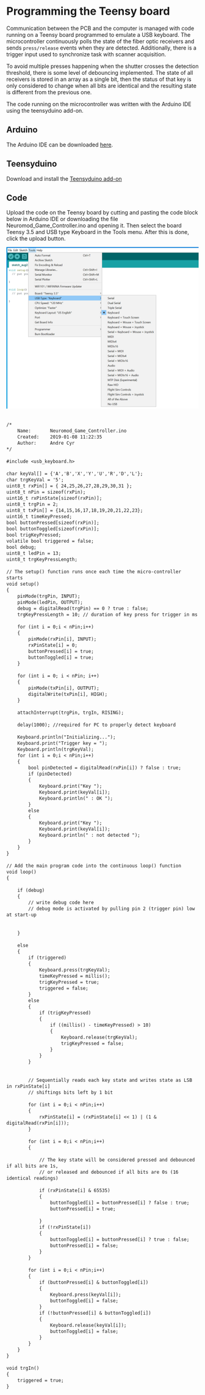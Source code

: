 # Programming the Teensy board

Communication between the PCB and the computer is managed with code running on a Teensy board programmed to emulate a USB keyboard. The microcontroller continuously polls the state of the fiber optic receivers and sends `press/release` events when they are detected. Additionally, there is a trigger input used to synchronize task with scanner acquisition.

To avoid multiple presses happening when the shutter crosses the detection threshold, there is some level of debouncing implemented. The state of all receivers is stored in an array as a single bit, then the status of that key is only considered to change when all bits are identical and the resulting state is different from the previous one.

The code running on the microcontroller was written with the Arduino IDE using the teensyduino add-on.

## Arduino

The Arduino IDE can be downloaded [here](https://www.arduino.cc/).

## Teensyduino

Download and install the [Teensyduino add-on](https://www.pjrc.com/teensy/td_download.html)

## Code

Upload the code on the Teensy board by cutting and pasting the code block below in Arduino IDE or downloading the file Neuromod_Game_Controller.ino and opening it. Then select the board Teensy 3.5 and USB type Keyboard in the Tools menu. After this is done, click the upload button.

<img src="./_static/teensy/Teensy_as_Keyboard.png" alt="" width="800"/><br>

```

/*
    Name:       Neuromod_Game_Controller.ino
    Created:	2019-01-08 11:22:35
    Author:     Andre Cyr
*/

#include <usb_keyboard.h>

char keyVal[] = {'A','B','X','Y','U','R','D','L'};
char trgKeyVal = '5';
uint8_t rxPin[] = { 24,25,26,27,28,29,30,31 };
uint8_t nPin = sizeof(rxPin);
uint16_t rxPinState[sizeof(rxPin)];
uint8_t trgPin = 2;
uint8_t txPin[] = {14,15,16,17,18,19,20,21,22,23};
uint16_t timeKeyPressed;
bool buttonPressed[sizeof(rxPin)];
bool buttonToggled[sizeof(rxPin)];
bool trigKeyPressed;
volatile bool triggered = false;
bool debug;
uint8_t ledPin = 13;
uint8_t trgKeyPressLength;

// The setup() function runs once each time the micro-controller starts
void setup()
{
	pinMode(trgPin, INPUT);
	pinMode(ledPin, OUTPUT);
	debug = digitalRead(trgPin) == 0 ? true : false;
	trgKeyPressLength = 10; // duration of key press for trigger in ms

	for (int i = 0;i < nPin;i++)
	{
		pinMode(rxPin[i], INPUT);
		rxPinState[i] = 0;
		buttonPressed[i] = true;
		buttonToggled[i] = true;
	}

	for (int i = 0; i < nPin; i++)
	{
		pinMode(txPin[i], OUTPUT);
		digitalWrite(txPin[i], HIGH);
	}

	attachInterrupt(trgPin, trgIn, RISING);

	delay(1000); //required for PC to properly detect keyboard

	Keyboard.println("Initializing...");
	Keyboard.print("Trigger key = ");
	Keyboard.println(trgKeyVal);
	for (int i = 0;i < nPin;i++)
	{
		bool pinDetected = digitalRead(rxPin[i]) ? false : true;
		if (pinDetected)
		{
			Keyboard.print("Key ");
			Keyboard.print(keyVal[i]);
			Keyboard.println(" : OK ");
		}
		else
		{
			Keyboard.print("Key ");
			Keyboard.print(keyVal[i]);
			Keyboard.println(" : not detected ");
		}
	}
}

// Add the main program code into the continuous loop() function
void loop()
{

	if (debug)
	{
		// write debug code here
		// debug mode is activated by pulling pin 2 (trigger pin) low at start-up


	}

	else
	{
		if (triggered)
		{
			Keyboard.press(trgKeyVal);
			timeKeyPressed = millis();
			trigKeyPressed = true;
			triggered = false;
		}
		else
		{
			if (trigKeyPressed)
			{
				if ((millis() - timeKeyPressed) > 10)
				{
					Keyboard.release(trgKeyVal);
					trigKeyPressed = false;
				}
			}
		}


		// Sequentially reads each key state and writes state as LSB in rxPinState[i]
		// shiftings bits left by 1 bit

		for (int i = 0;i < nPin;i++)
		{
			rxPinState[i] = (rxPinState[i] << 1) | (1 & digitalRead(rxPin[i]));
		}

		for (int i = 0;i < nPin;i++)
		{

			// The key state will be considered pressed and debounced if all bits are 1s,
			// or released and debounced if all bits are 0s (16 identical readings)

			if (rxPinState[i] & 65535)
			{
				buttonToggled[i] = buttonPressed[i] ? false : true;
				buttonPressed[i] = true;

			}
			if (!rxPinState[i])
			{
				buttonToggled[i] = buttonPressed[i] ? true : false;
				buttonPressed[i] = false;
			}
		}

		for (int i = 0;i < nPin;i++)
		{
			if (buttonPressed[i] & buttonToggled[i])
			{
				Keyboard.press(keyVal[i]);
				buttonToggled[i] = false;
			}
			if (!buttonPressed[i] & buttonToggled[i])
			{
				Keyboard.release(keyVal[i]);
				buttonToggled[i] = false;
			}
		}
	}
}

void trgIn()
{
	triggered = true;
}



```
